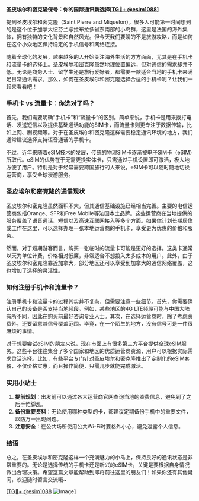 **圣皮埃尔和密克隆保号：你的国际通讯新选择[[TG💪+ @esim1088](https://t.me/s/esim1088)]**

提到圣皮埃尔和密克隆（Saint Pierre and Miquelon），很多人可能第一时间想到的是这个位于加拿大纽芬兰与拉布拉多省东南部的小岛群，这里是法国的海外集体，拥有独特的文化背景和自然风光。但今天我们要聊的不是旅游攻略，而是如何在这个小众地区保持稳定的手机信号和网络连接。

随着全球化的发展，越来越多的人开始关注海外生活的方方面面，尤其是在手机卡和流量卡的选择上。圣皮埃尔和密克隆虽然地理位置偏远，但对通信的需求却并不低。无论是商务人士、留学生还是旅行爱好者，都需要一款适合当地的手机卡来满足日常通讯需求。那么，如何在圣皮埃尔和密克隆选择合适的手机卡呢？让我们一起来看看吧！

### 手机卡 vs 流量卡：你选对了吗？

首先，我们需要明确“手机卡”和“流量卡”的区别。简单来说，手机卡是用来拨打电话、发送短信以及提供基础通话功能的SIM卡，而流量卡则更专注于数据传输，比如上网、刷视频等。对于在圣皮埃尔和密克隆这样需要稳定通讯环境的地方，我们通常建议选择支持语音通话的手机卡。

不过，近年来随着eSIM技术的发展，传统的物理SIM卡逐渐被电子SIM卡（eSIM）所取代。eSIM的优势在于无需更换实体卡，只需通过手机设置即可激活，极大地方便了用户。特别是对于经常需要跨国旅行的人来说，eSIM卡可以随时随地切换运营商，享受全球漫游服务。

### 圣皮埃尔和密克隆的通信现状

圣皮埃尔和密克隆虽然面积不大，但其通信基础设施已经相当完善。主要的电信运营商包括Orange、SFR和Free Mobile等法国本土品牌。这些运营商在当地提供的服务覆盖了语音通话、短信以及高速互联网接入等多个方面。如果你计划长期居住或工作在这里，可以选择办理一张本地运营商的手机卡，享受更为优惠的价格和服务。

然而，对于短期游客而言，购买一张临时的流量卡可能是更好的选择。这类卡通常以天为单位计费，价格相对低廉，非常适合不想投入太多成本的用户。此外，由于圣皮埃尔和密克隆靠近加拿大，部分地区还可以享受到加拿大的通信网络覆盖，这也增加了选择的灵活性。

### 如何注册手机卡和流量卡？

注册手机卡和流量卡的过程其实并不复杂，但需要注意一些细节。首先，你需要确认自己的设备是否支持当地频段。例如，某些地区的4G LTE频段可能与中国大陆有所不同，因此在购买前最好咨询专业人士。其次，在选择运营商时，除了考虑资费外，还要留意其信号覆盖范围。毕竟，在一个陌生的地方，没有信号可是一件很麻烦的事情。

对于想要尝试eSIM的朋友来说，现在市面上有很多第三方平台提供全球eSIM服务。这些平台往往集合了多个国家和地区的优质运营商资源，用户可以根据实际需求灵活选择。比如，有些平台专门针对圣皮埃尔和密克隆推出了定制化的eSIM套餐，不仅价格实惠，而且操作简便，只需几步就能完成激活。

### 实用小贴士

1. **提前规划**：出发前可以通过各大运营商官网查询当地的资费信息，避免到了之后手忙脚乱。
2. **备份重要资料**：无论使用哪种类型的卡，都建议定期备份手机中的重要文件，以防万一出现问题。
3. **注意安全**：在公共场所使用公共Wi-Fi时要格外小心，避免泄露个人信息。

### 结语

总之，在圣皮埃尔和密克隆这样一个充满魅力的小岛上，保持良好的通讯状态是非常重要的。无论是选择传统的手机卡还是新兴的eSIM卡，关键是要根据自身情况做出合理决策。希望这篇文章能帮助到即将前往这里的朋友们！如果你还有其他疑问，欢迎随时留言交流哦~

[[TG💪+ @esim1088](https://t.me/s/esim1088) ![Image](https://i.postimg.cc/4NQfJmqS/Snipaste-2025-05-13-00-14-12.png)]